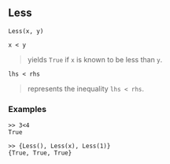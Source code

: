 ## Less

```
Less(x, y) 

x < y
```

> yields `True` if `x` is known to be less than `y`.

```
lhs < rhs
```
> represents the inequality `lhs < rhs`.
 
	
### Examples
 
```
>> 3<4
True

>> {Less(), Less(x), Less(1)}
{True, True, True}
``` 
 
